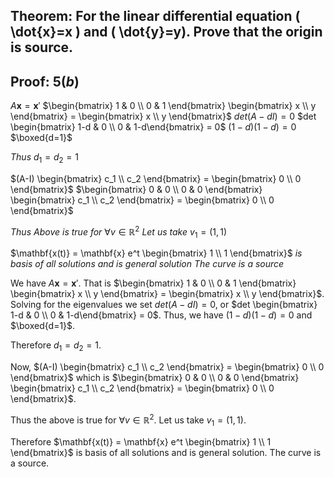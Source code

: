 ## Theorem: For the linear differential equation \( \dot{x}=x \) and \( \dot{y}=y). Prove that the origin is source.


## Proof: $5(b)$
$A\mathbf{x} = \mathbf{x}'$
$\begin{bmatrix} 1 & 0 \\ 0 & 1 \end{bmatrix} \begin{bmatrix} x \\ y \end{bmatrix} = \begin{bmatrix} x \\ y \end{bmatrix}$
$det(A - dI) = 0$
$det \begin{bmatrix} 1-d & 0 \\ 0 & 1-d\end{bmatrix} = 0$
$(1-d)(1-d)=0$
$\boxed{d=1}$

$Thus$  $d_1 = d_2 = 1$

$(A-I) \begin{bmatrix} c_1 \\ c_2 \end{bmatrix} = \begin{bmatrix} 0 \\ 0 \end{bmatrix}$
$\begin{bmatrix} 0 & 0 \\ 0 & 0 \end{bmatrix} \begin{bmatrix} c_1 \\ c_2 \end{bmatrix} = \begin{bmatrix} 0 \\ 0 \end{bmatrix}$

$Thus$ $Above$ $is$ $true$ $for$ $\forall v \in \mathbb{R}^2$
$Let$ $us$ $take$ $v_1 = (1,1)$

$\mathbf{x(t)} = \mathbf{x} e^t \begin{bmatrix} 1 \\ 1 \end{bmatrix}$ $is$ $basis$ $of$ $all$ $solutions$ $and$ $is$ $general$ $solution$
$The$ $curve$ $is$ $a$ $source$



We have $A\mathbf{x} = \mathbf{x}'$. That is $\begin{bmatrix} 1 & 0 \\ 0 & 1 \end{bmatrix} \begin{bmatrix} x \\ y \end{bmatrix} = \begin{bmatrix} x \\ y \end{bmatrix}$.  Solving for the eigenvalues we set $det(A - dI) = 0$, or $det \begin{bmatrix} 1-d & 0 \\ 0 & 1-d\end{bmatrix} = 0$. Thus, we have $(1-d)(1-d)=0$ and $\boxed{d=1}$. 

Therefore $d_1 = d_2 = 1$. 

Now,  $(A-I) \begin{bmatrix} c_1 \\ c_2 \end{bmatrix} = \begin{bmatrix} 0 \\ 0 \end{bmatrix}$ which is $\begin{bmatrix} 0 & 0 \\ 0 & 0 \end{bmatrix} \begin{bmatrix} c_1 \\ c_2 \end{bmatrix} = \begin{bmatrix} 0 \\ 0 \end{bmatrix}$. 

Thus the above is true for $\forall v \in \mathbb{R}^2$. Let us take $v_1 = (1,1)$. 

Therefore $\mathbf{x(t)} = \mathbf{x} e^t \begin{bmatrix} 1 \\ 1 \end{bmatrix}$ is basis of all solutions and is general solution. The curve is a source. 
